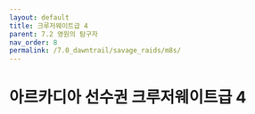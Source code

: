 ```yaml
---
layout: default
title: 크루저웨이트급 4
parent: 7.2 영원의 탐구자
nav_order: 8
permalink: /7.0_dawntrail/savage_raids/m8s/
---
```


# **아르카디아 선수권 크루저웨이트급 4**


